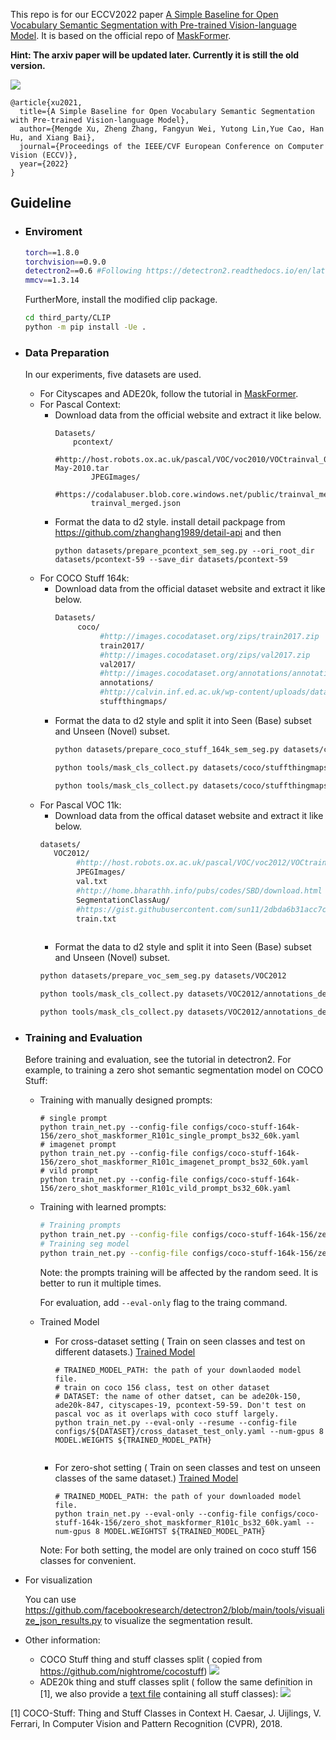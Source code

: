 This repo is for our ECCV2022 paper [A Simple Baseline for Open Vocabulary Semantic Segmentation with Pre-trained Vision-language Model](https://arxiv.org/pdf/2112.14757.pdf). It is based on the official repo of [MaskFormer](https://github.com/facebookresearch/MaskFormer).

**Hint: The arxiv paper will be updated later. Currently it is still the old version.**

![](resources/proposal.png)
```
@article{xu2021,
  title={A Simple Baseline for Open Vocabulary Semantic Segmentation with Pre-trained Vision-language Model},
  author={Mengde Xu, Zheng Zhang, Fangyun Wei, Yutong Lin,Yue Cao, Han Hu, and Xiang Bai},
  journal={Proceedings of the IEEE/CVF European Conference on Computer Vision (ECCV)},
  year={2022}
}
```

## Guideline
- ### Enviroment
     ```bash
     torch==1.8.0
     torchvision==0.9.0
     detectron2==0.6 #Following https://detectron2.readthedocs.io/en/latest/tutorials/install.html to install it and some required packages
     mmcv==1.3.14
     ```
     FurtherMore, install the modified clip package.
     ```bash
     cd third_party/CLIP
     python -m pip install -Ue .
     ```
- ### Data Preparation
  In our experiments, five datasets are used. 
  - For Cityscapes and ADE20k, follow the tutorial in [MaskFormer](https://github.com/facebookresearch/MaskFormer).
  - For Pascal Context:
    - Download data from the official website and extract it like below.
      ```shell
      Datasets/
          pcontext/
              #http://host.robots.ox.ac.uk/pascal/VOC/voc2010/VOCtrainval_03-May-2010.tar
              JPEGImages/
              #https://codalabuser.blob.core.windows.net/public/trainval_merged.json     
              trainval_merged.json 
      ```
    - Format the data to d2 style.
      install detail packpage from https://github.com/zhanghang1989/detail-api and then
      ```shell
      python datasets/prepare_pcontext_sem_seg.py --ori_root_dir datasets/pcontext-59 --save_dir datasets/pcontext-59
      ```
  - For COCO Stuff 164k:
    - Download data from the official dataset website and extract it like below.
       ```bash
       Datasets/
            coco/
                 #http://images.cocodataset.org/zips/train2017.zip
                 train2017/ 
                 #http://images.cocodataset.org/zips/val2017.zip
                 val2017/   
                 #http://images.cocodataset.org/annotations/annotations_trainval2017.zip
                 annotations/ 
                 #http://calvin.inf.ed.ac.uk/wp-content/uploads/data/cocostuffdataset/stuffthingmaps_trainval2017.zip
                 stuffthingmaps/ 
       ```
    - Format the data to d2 style and split it into Seen (Base) subset and Unseen (Novel) subset.
       ```bash
       python datasets/prepare_coco_stuff_164k_sem_seg.py datasets/coco

       python tools/mask_cls_collect.py datasets/coco/stuffthingmaps_detectron2/train2017_base datasets/coco/stuffthingmaps_detectron2/train2017_base_label_count.pkl
     
       python tools/mask_cls_collect.py datasets/coco/stuffthingmaps_detectron2/val2017 datasets/coco/stuffthingmaps_detectron2/val2017_label_count.pkl
       ```   
  - For Pascal VOC 11k:
    - Download data from the offical dataset website and extract it like below.
    ```bash
    datasets/
       VOC2012/
            #http://host.robots.ox.ac.uk/pascal/VOC/voc2012/VOCtrainval_11-May-2012.tar
            JPEGImages/
            val.txt
            #http://home.bharathh.info/pubs/codes/SBD/download.html
            SegmentationClassAug/
            #https://gist.githubusercontent.com/sun11/2dbda6b31acc7c6292d14a872d0c90b7/raw/5f5a5270089239ef2f6b65b1cc55208355b5acca/trainaug.txt
            train.txt
          
    ```
    - Format the data to d2 style and split it into Seen (Base) subset and Unseen (Novel) subset.
    ```bash
    python datasets/prepare_voc_sem_seg.py datasets/VOC2012

    python tools/mask_cls_collect.py datasets/VOC2012/annotations_detectron2/train datasets/VOC2012/annotations_detectron2/train_base_label_count.json

    python tools/mask_cls_collect.py datasets/VOC2012/annotations_detectron2/val datasets/VOC2012/annotations_detectron2/val_label_count.json
    ```
- ### Training and Evaluation

  Before training and evaluation, see the tutorial in detectron2. For example, to training a zero shot semantic segmentation model on COCO Stuff:
  
  - Training with manually designed prompts:
    ```
    # single prompt
    python train_net.py --config-file configs/coco-stuff-164k-156/zero_shot_maskformer_R101c_single_prompt_bs32_60k.yaml
    # imagenet prompt
    python train_net.py --config-file configs/coco-stuff-164k-156/zero_shot_maskformer_R101c_imagenet_prompt_bs32_60k.yaml
    # vild prompt
    python train_net.py --config-file configs/coco-stuff-164k-156/zero_shot_maskformer_R101c_vild_prompt_bs32_60k.yaml
    ```
  - Training with learned prompts:
    ```bash
    # Training prompts
    python train_net.py --config-file configs/coco-stuff-164k-156/zero_shot_proposal_classification_learn_prompt_bs32_10k.yaml --num-gpus 8 
    # Training seg model
    python train_net.py --config-file configs/coco-stuff-164k-156/zero_shot_maskformer_R101c_bs32_60k.yaml --num-gpus 8 MODEL.CLIP_ADAPTER.PROMPT_CHECKPOINT ${TRAINED_PROMPTS}
    ```
    Note: the prompts training will be affected by the random seed. It is better to run it multiple times.

    For evaluation, add `--eval-only` flag to the traing command.
  
  - Trained Model
    - For cross-dataset setting ( Train on seen classes and test on different datasets.)
      [Trained Model](https://drive.google.com/file/d/1pb6UeXoMPy5xdEBtFcQYLOBKZt0xufKY/view?usp=sharing)
      
      ```shell
      # TRAINED_MODEL_PATH: the path of your downlaoded model file.
      # train on coco 156 class, test on other dataset
      # DATASET: the name of other datset, can be ade20k-150, ade20k-847, cityscapes-19, pcontext-59-59. Don't test on pascal voc as it overlaps with coco stuff largely.
      python train_net.py --eval-only --resume --config-file configs/${DATASET}/cross_dataset_test_only.yaml --num-gpus 8 MODEL.WEIGHTS ${TRAINED_MODEL_PATH}
       
      ```
    
    - For zero-shot setting ( Train on seen classes and test on unseen classes of the same dataset.)
      [Trained Model](https://drive.google.com/file/d/1jDmR4fL5Wm0UyMDd5LhsOl6T2RX2X9R5/view?usp=sharing) 
      ```shell
      # TRAINED_MODEL_PATH: the path of your downloaded model file.
      python train_net.py --eval-only --config-file configs/coco-stuff-164k-156/zero_shot_maskformer_R101c_bs32_60k.yaml --num-gpus 8 MODEL.WEIGHTST ${TRAINED_MODEL_PATH}
      ```
    
    Note: For both setting, the model are only trained on coco stuff 156 classes for convenient.
  
- For visualization
  
  You can use https://github.com/facebookresearch/detectron2/blob/main/tools/visualize_json_results.py to visualize the segmentation result.
- Other information:
    - COCO Stuff thing and stuff classes split ( copied from https://github.com/nightrome/cocostuff)
        ![](resources/coco_thing_stuff.png)
    - ADE20k thing and stuff classes split ( follow the same definition in [1], we also provide a [text file](resources/ade20k_150_stuff.txt) containing all stuff classes):
        ![](resources/ade_thing_stuff.png)
    




[1] COCO-Stuff: Thing and Stuff Classes in Context H. Caesar, J. Uijlings, V. Ferrari, In Computer Vision and Pattern Recognition (CVPR), 2018.